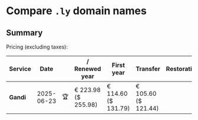 # Compare `.ly` domain names

## Summary

Pricing (excluding taxes):

| Service | Date |  | / Renewed year | First year | Transfer | Restoration |
|--|--|--|--|--|--|--|
| **Gandi** | 2025-06-23 | 🏆 | € 223.98<br>($ 255.98) | € 114.60<br>($ 131.79) | € 105.60<br>($ 121.44) |  |
